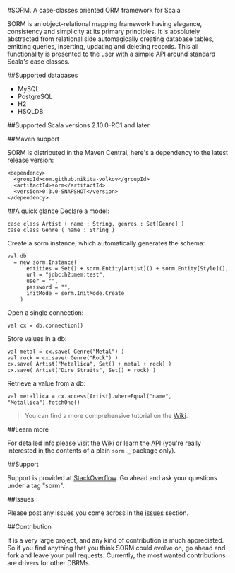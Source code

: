 #SORM. A case-classes oriented ORM framework for Scala

SORM is an object-relational mapping framework having elegance, consistency and simplicity at its primary principles. It is absolutely abstracted from relational side automagically creating database tables, emitting queries, inserting, updating and deleting records. This all functionality is presented to the user with a simple API around standard Scala's case classes. 

##Supported databases
* MySQL
* PostgreSQL
* H2
* HSQLDB

##Supported Scala versions
2.10.0-RC1 and later

##Maven support

SORM is distributed in the Maven Central, here's a dependency to the latest release version:

    <dependency>
      <groupId>com.github.nikita-volkov</groupId>
      <artifactId>sorm</artifactId>
      <version>0.3.0-SNAPSHOT</version>
    </dependency>

##A quick glance
Declare a model:

    case class Artist ( name : String, genres : Set[Genre] )
    case class Genre ( name : String ) 

Create a sorm instance, which automatically generates the schema:

    val db 
      = new sorm.Instance(
          entities = Set() + sorm.Entity[Artist]() + sorm.Entity[Style](),
          url = "jdbc:h2:mem:test",
          user = "",
          password = "",
          initMode = sorm.InitMode.Create
        )

Open a single connection:
    
    val cx = db.connection()

Store values in a db:

    val metal = cx.save( Genre("Metal") )
    val rock = cx.save( Genre("Rock") )
    cx.save( Artist("Metallica", Set() + metal + rock) )
    cx.save( Artist("Dire Straits", Set() + rock) )

Retrieve a value from a db:

    val metallica = cx.access[Artist].whereEqual("name", "Metallica").fetchOne()

> You can find a more comprehensive tutorial on the [Wiki](https://github.com/nikita-volkov/sorm/wiki/Tutorial).

##Learn more

For detailed info please visit the [Wiki](https://github.com/nikita-volkov/sorm/wiki) or learn the [API](http://nikita-volkov.github.com/sorm/api/) (you're really interested in the contents of a plain `sorm._` package only).

##Support

Support is provided at [StackOverflow](http://stackoverflow.com/). Go ahead and ask your questions under a tag "sorm".

##Issues

Please post any issues you come across in the [issues](https://github.com/nikita-volkov/sorm/issues) section.

##Contribution
    
It is a very large project, and any kind of contribution is much appreciated. So if you find anything that you think SORM could evolve on, go ahead and fork and leave your pull requests. Currently, the most wanted contributions are drivers for other DBRMs.
